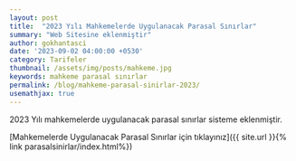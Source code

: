 ```yaml
---
layout: post
title:  "2023 Yılı Mahkemelerde Uygulanacak Parasal Sınırlar"
summary: "Web Sitesine eklenmiştir"
author: gokhantasci
date: '2023-09-02 04:00:00 +0530'
category: Tarifeler
thumbnail: /assets/img/posts/mahkeme.jpg
keywords: mahkeme parasal sınırlar
permalink: /blog/mahkeme-parasal-sinirlar-2023/
usemathjax: true
---
```


2023 Yılı mahkemelerde uygulanacak parasal sınırlar sisteme eklenmiştir. 


[Mahkemelerde Uygulanacak Parasal Sınırlar için tıklayınız]({{ site.url }}{% link parasalsinirlar/index.html%})